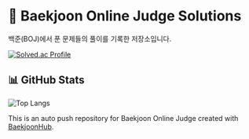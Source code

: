 # 📘 Baekjoon Online Judge Solutions

백준(BOJ)에서 푼 문제들의 풀이를 기록한 저장소입니다.


[![Solved.ac Profile](http://mazassumnida.wtf/api/v2/generate_badge?boj=taldkdus1)](https://solved.ac/taldkdus1/)

## 📊 GitHub Stats

![Top Langs](https://github-readme-stats.vercel.app/api/top-langs/?username=Znsim&layout=compact&theme=radical)


This is an auto push repository for Baekjoon Online Judge created with [BaekjoonHub](https://github.com/BaekjoonHub/BaekjoonHub).
